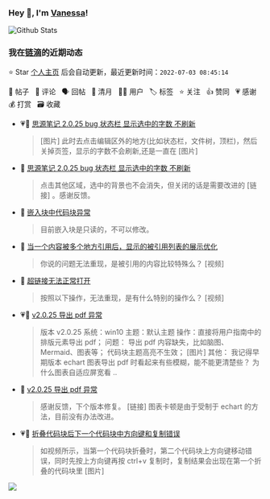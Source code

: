 ### Hey 👋, I'm [Vanessa](http://vanessa.b3log.org/)!

![Github Stats](https://github-readme-stats.vercel.app/api?username=Vanessa219&show_icons=true)

<!--events start -->

### 我在[链滴](https://ld246.com)的近期动态

⭐️ Star [个人主页](https://github.com/Vanessa219/Vanessa219) 后会自动更新，最近更新时间：`2022-07-03 08:45:14`

📝 帖子 &nbsp; 💬 评论 &nbsp; 🗣 回帖 &nbsp; 🌙 清月 &nbsp; 👨‍💻 用户 &nbsp; 🏷️ 标签 &nbsp; ⭐️ 关注 &nbsp; 👍 赞同 &nbsp; 💗 感谢 &nbsp; 💰 打赏 &nbsp; 🗃 收藏

* 💗📝 [思源笔记 2.0.25 bug 状态栏 显示选中的字数 不刷新](https://ld246.com/article/1656662756660)

  > [图片] 此时去点击编辑区外的地方(比如状态栏，文件树，顶栏)，然后关掉页签，显示的字数不会刷新,还是一直在 [图片]
* 💬 [思源笔记 2.0.25 bug 状态栏 显示选中的字数 不刷新](https://ld246.com/article/1656662756660/comment/1656677569656#comments)

  > 点击其他区域，选中的背景也不会消失，但关闭的话是需要改进的 [链接] 。感谢反馈。
* 💬 [嵌入块中代码块异常](https://ld246.com/article/1656669895134/comment/1656677357390#comments)

  > 目前嵌入块是只读的，不可以修改。
* 💬 [当一个内容被多个地方引用后，显示的被引用列表的展示优化](https://ld246.com/article/1656607304953/comment/1656660499278#comments)

  > 你说的问题无法重现，是被引用的内容比较特殊么？ [视频]
* 💬 [超链接无法正常打开](https://ld246.com/article/1656577507319/comment/1656660131622#comments)

  > 按照以下操作，无法重现，是有什么特别的操作么？ [视频]
* 💗📝 [v2.0.25 导出 pdf 异常](https://ld246.com/article/1656604675717)

  > 版本 v2.0.25 系统：win10 主题：默认主题 操作：直接将用户指南中的排版元素导出 pdf； 问题： 导出 pdf 内容缺失，比如脑图、Mermaid、图表等； 代码块主题高亮不生效； [图片] 其他： 我记得早期版本 echart 图表导出 pdf 时看起来有些模糊，能不能更清楚些？ 为什么图表自适应屏宽看 ..
* 💬 [v2.0.25 导出 pdf 异常](https://ld246.com/article/1656604675717/comment/1656645923705#comments)

  > 感谢反馈，下个版本修复。 [链接] 图表卡顿是由于受制于 echart 的方法，目前没有办法改进。
* 💗📝 [折叠代码块后下一个代码块中方向键和复制错误](https://ld246.com/article/1656330188746)

  > 如视频所示，当第一个代码块折叠时，第二个代码块上方向键移动错误，同时先按上方向键再按 ctrl+v 复制时，复制结果会出现在第一个折叠的代码块里 [图片]


<!--events end -->

<a title="Hits" target="_blank" href="https://github.com/Vanessa219/Vanessa219"><img src="https://hits.b3log.org/Vanessa219/Vanessa219.svg"></a>
